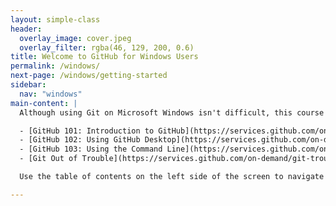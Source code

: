 ```yaml
---
layout: simple-class
header:
  overlay_image: cover.jpeg
  overlay_filter: rgba(46, 129, 200, 0.6)
title: Welcome to GitHub for Windows Users
permalink: /windows/
next-page: /windows/getting-started
sidebar:
  nav: "windows"
main-content: |
  Although using Git on Microsoft Windows isn't difficult, this course was created to help new or inexperienced users from Windows get up and running with Git as quickly as possible. Although this course **will** identify how to install and configure Git to work on your computer, it **will not** go into a typical workflow, those instructions can be found in the following classes available on the GitHub Training On Demand website:

  - [GitHub 101: Introduction to GitHub](https://services.github.com/on-demand/intro-to-github/)
  - [GitHub 102: Using GitHub Desktop](https://services.github.com/on-demand/github-desktop/)
  - [GitHub 103: Using the Command Line](https://services.github.com/on-demand/github-cli/)
  - [Git Out of Trouble](https://services.github.com/on-demand/git-trouble)

  Use the table of contents on the left side of the screen to navigate through the different setup and configuration steps.

---
```

